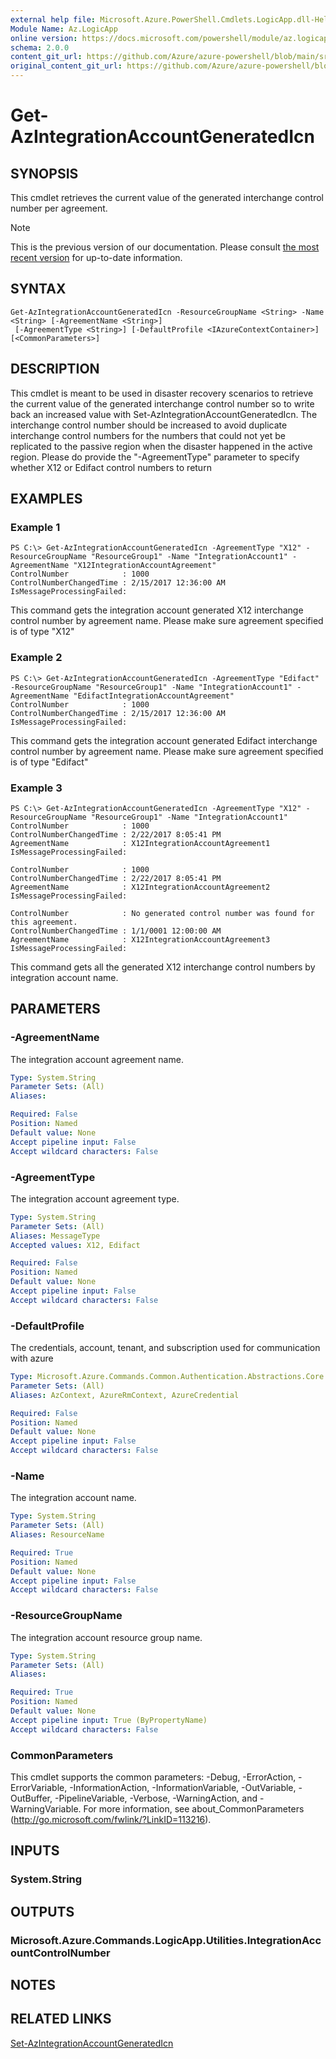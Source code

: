 ```yaml
---
external help file: Microsoft.Azure.PowerShell.Cmdlets.LogicApp.dll-Help.xml
Module Name: Az.LogicApp
online version: https://docs.microsoft.com/powershell/module/az.logicapp/get-azintegrationaccountgeneratedicn
schema: 2.0.0
content_git_url: https://github.com/Azure/azure-powershell/blob/main/src/LogicApp/LogicApp/help/Get-AzIntegrationAccountGeneratedIcn.md
original_content_git_url: https://github.com/Azure/azure-powershell/blob/main/src/LogicApp/LogicApp/help/Get-AzIntegrationAccountGeneratedIcn.md
---
```


# Get-AzIntegrationAccountGeneratedIcn

## SYNOPSIS
This cmdlet retrieves the current value of the generated interchange control number per agreement.

> [!NOTE]
>This is the previous version of our documentation. Please consult [the most recent version](/powershell/module/az.logicapp/get-azintegrationaccountgeneratedicn) for up-to-date information.

## SYNTAX

```
Get-AzIntegrationAccountGeneratedIcn -ResourceGroupName <String> -Name <String> [-AgreementName <String>]
 [-AgreementType <String>] [-DefaultProfile <IAzureContextContainer>] [<CommonParameters>]
```

## DESCRIPTION
This cmdlet is meant to be used in disaster recovery scenarios to retrieve the current value of the generated interchange control number so to write back an increased value with Set-AzIntegrationAccountGeneratedIcn.
The interchange control number should be increased to avoid duplicate interchange control numbers for the numbers that could not yet be replicated to the passive region when the disaster happened in the active region.
Please do provide the "-AgreementType" parameter to specify whether X12 or Edifact control numbers to return

## EXAMPLES

### Example 1
```
PS C:\> Get-AzIntegrationAccountGeneratedIcn -AgreementType "X12" -ResourceGroupName "ResourceGroup1" -Name "IntegrationAccount1" -AgreementName "X12IntegrationAccountAgreement"
ControlNumber            : 1000
ControlNumberChangedTime : 2/15/2017 12:36:00 AM
IsMessageProcessingFailed:
```

This command gets the integration account generated X12 interchange control number by agreement name. Please make sure agreement specified is of type "X12"

### Example 2
```
PS C:\> Get-AzIntegrationAccountGeneratedIcn -AgreementType "Edifact" -ResourceGroupName "ResourceGroup1" -Name "IntegrationAccount1" -AgreementName "EdifactIntegrationAccountAgreement"
ControlNumber            : 1000
ControlNumberChangedTime : 2/15/2017 12:36:00 AM
IsMessageProcessingFailed:
```

This command gets the integration account generated Edifact interchange control number by agreement name. Please make sure agreement specified is of type "Edifact"

### Example 3
```
PS C:\> Get-AzIntegrationAccountGeneratedIcn -AgreementType "X12" -ResourceGroupName "ResourceGroup1" -Name "IntegrationAccount1"
ControlNumber            : 1000
ControlNumberChangedTime : 2/22/2017 8:05:41 PM
AgreementName            : X12IntegrationAccountAgreement1
IsMessageProcessingFailed:

ControlNumber            : 1000
ControlNumberChangedTime : 2/22/2017 8:05:41 PM
AgreementName            : X12IntegrationAccountAgreement2
IsMessageProcessingFailed:

ControlNumber            : No generated control number was found for this agreement.
ControlNumberChangedTime : 1/1/0001 12:00:00 AM
AgreementName            : X12IntegrationAccountAgreement3
IsMessageProcessingFailed:
```

This command gets all the generated X12 interchange control numbers by integration account name.

## PARAMETERS

### -AgreementName
The integration account agreement name.

```yaml
Type: System.String
Parameter Sets: (All)
Aliases:

Required: False
Position: Named
Default value: None
Accept pipeline input: False
Accept wildcard characters: False
```

### -AgreementType
The integration account agreement type.

```yaml
Type: System.String
Parameter Sets: (All)
Aliases: MessageType
Accepted values: X12, Edifact

Required: False
Position: Named
Default value: None
Accept pipeline input: False
Accept wildcard characters: False
```

### -DefaultProfile
The credentials, account, tenant, and subscription used for communication with azure

```yaml
Type: Microsoft.Azure.Commands.Common.Authentication.Abstractions.Core.IAzureContextContainer
Parameter Sets: (All)
Aliases: AzContext, AzureRmContext, AzureCredential

Required: False
Position: Named
Default value: None
Accept pipeline input: False
Accept wildcard characters: False
```

### -Name
The integration account name.

```yaml
Type: System.String
Parameter Sets: (All)
Aliases: ResourceName

Required: True
Position: Named
Default value: None
Accept pipeline input: False
Accept wildcard characters: False
```

### -ResourceGroupName
The integration account resource group name.

```yaml
Type: System.String
Parameter Sets: (All)
Aliases:

Required: True
Position: Named
Default value: None
Accept pipeline input: True (ByPropertyName)
Accept wildcard characters: False
```

### CommonParameters
This cmdlet supports the common parameters: -Debug, -ErrorAction, -ErrorVariable, -InformationAction, -InformationVariable, -OutVariable, -OutBuffer, -PipelineVariable, -Verbose, -WarningAction, and -WarningVariable. For more information, see about_CommonParameters (http://go.microsoft.com/fwlink/?LinkID=113216).

## INPUTS

### System.String

## OUTPUTS

### Microsoft.Azure.Commands.LogicApp.Utilities.IntegrationAccountControlNumber

## NOTES

## RELATED LINKS

[Set-AzIntegrationAccountGeneratedIcn](./Set-AzIntegrationAccountGeneratedIcn.md)

